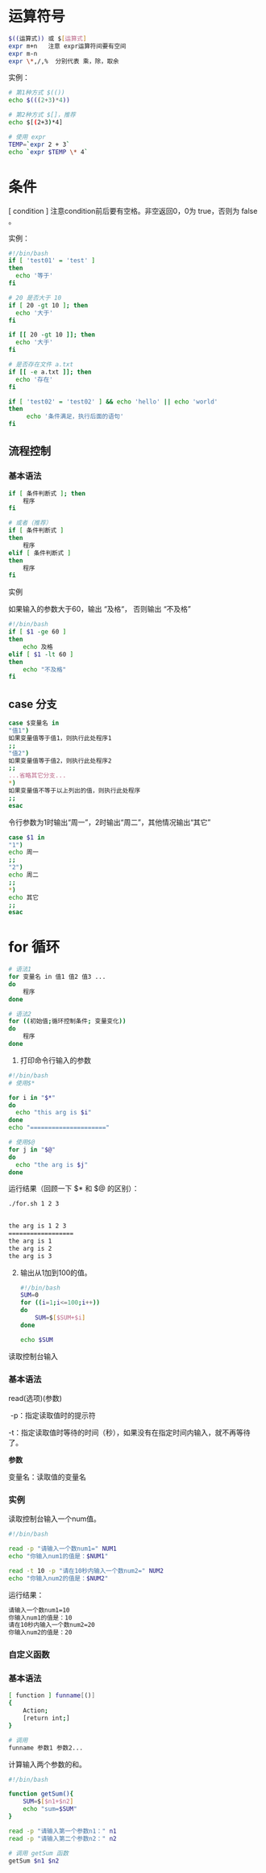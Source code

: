 # 运算符号

```sh
$((运算式)) 或 $[运算式]
expr m+n   注意 expr运算符间要有空间
expr m-n
expr \*,/,%  分别代表 乘，除，取余
```



实例：

```sh
# 第1种方式 $(()) 
echo $(((2+3)*4))   

# 第2种方式 $[]，推荐 
echo $[(2+3)*4]  

# 使用 expr 
TEMP=`expr 2 + 3` 
echo `expr $TEMP \* 4`
```

# 条件

 [ condition ] 注意condition前后要有空格。非空返回0，0为 true，否则为 false 。



实例：

```sh
#!/bin/bash
if [ 'test01' = 'test' ] 
then
  echo '等于'
fi

# 20 是否大于 10
if [ 20 -gt 10 ]; then
  echo '大于'
fi

if [[ 20 -gt 10 ]]; then 
  echo '大于'
fi

# 是否存在文件 a.txt
if [[ -e a.txt ]]; then
  echo '存在'
fi

if [ 'test02' = 'test02' ] && echo 'hello' || echo 'world' 
then
     echo '条件满足，执行后面的语句' 
fi
```

## **流程控制**

### **基本语法**

```sh
if [ 条件判断式 ]; then
	程序
fi

# 或者（推荐）
if [ 条件判断式 ]
then
	程序
elif [ 条件判断式 ]
then
	程序
fi
```

实例

如果输入的参数大于60，输出 “及格“， 否则输出  “不及格”

```sh
#!/bin/bash
if [ $1 -ge 60 ]
then
    echo 及格
elif [ $1 -lt 60 ]
then
    echo "不及格" 
fi
```

## case 分支

```sh
case $变量名 in
"值1")
如果变量值等于值1，则执行此处程序1
;;
"值2")
如果变量值等于值2，则执行此处程序2
;;
...省略其它分支...
*)
如果变量值不等于以上列出的值，则执行此处程序
;;
esac
```

令行参数为1时输出“周一”，2时输出“周二”，其他情况输出“其它”

```sh
case $1 in
"1")
echo 周一
;;
"2")
echo 周二
;;
*)
echo 其它
;;
esac
```

# for 循环

```sh	
# 语法1
for 变量名 in 值1 值2 值3 ...
do
	程序
done

# 语法2
for ((初始值;循环控制条件; 变量变化))
do
	程序
done
```

1. 打印命令行输入的参数

```sh
#!/bin/bash
# 使用$*

for i in "$*"
do
  echo "this arg is $i"
done
echo "====================="

# 使用$@
for j in "$@"
do
  echo "the arg is $j"
done 
```

运行结果（回顾一下 $* 和 $@ 的区别）：

```sh
./for.sh 1 2 3
 

the arg is 1 2 3 
================== 
the arg is 1 
the arg is 2 
the arg is 3
```

2. 输出从1加到100的值。

   ````sh
   #!/bin/bash 
   SUM=0  
   for ((i=1;i<=100;i++)) 
   do     
       SUM=$[$SUM+$i] 
   done 
   
   echo $SUM
   ````

读取控制台输入

### **基本语法**

read(选项)(参数)

​	-p：指定读取值时的提示符

​	-t：指定读取值时等待的时间（秒），如果没有在指定时间内输入，就不再等待了。

**参数**

变量名：读取值的变量名

### **实例**

读取控制台输入一个num值。

```sh
#!/bin/bash

read -p "请输入一个数num1=" NUM1
echo "你输入num1的值是：$NUM1"

read -t 10 -p "请在10秒内输入一个数num2=" NUM2
echo "你输入num2的值是：$NUM2"
```

运行结果：

````sh
请输入一个数num1=10
你输入num1的值是：10
请在10秒内输入一个数num2=20
你输入num2的值是：20
````

### **自定义函数**

### **基本语法**

````sh
[ function ] funname[()]
{
    Action;
    [return int;]
}

# 调用
funname 参数1 参数2...
````

计算输入两个参数的和。

````sh
#!/bin/bash

function getSum(){
    SUM=$[$n1+$n2]
    echo "sum=$SUM"
}   

read -p "请输入第一个参数n1：" n1
read -p "请输入第二个参数n2：" n2

# 调用 getSum 函数
getSum $n1 $n2
````

